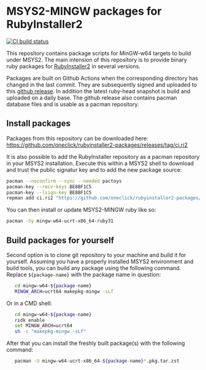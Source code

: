 # MSYS2-MINGW packages for RubyInstaller2

[![CI build status](https://github.com/oneclick/rubyinstaller2-packages/actions/workflows/ci.yml/badge.svg)](https://github.com/oneclick/rubyinstaller2-packages/actions/workflows/ci.yml)

This repository contains package scripts for MinGW-w64 targets to build under MSYS2.
The main intension of this repository is to provide binary ruby packages for [RubyInstaller2](https://github.com/oneclick/rubyinstaller2) in several versions.

Packages are built on Github Actions when the corresponding directory has changed in the last commit.
They are subsequently signed and uploaded to this [github release](https://github.com/oneclick/rubyinstaller2-packages/releases/tag/ci.ri2).
In addition the latest ruby-head snapshot is build and uploaded on a daily base.
The github release also contains pacman database files and is usable as a pacman repository.

## Install packages

Packages from this repository can be downloaded here: https://github.com/oneclick/rubyinstaller2-packages/releases/tag/ci.ri2

It is also possible to add the RubyInstaller repository as a pacman repository in your MSYS2 installation.
Execute this within a MSYS2 shell to download and trust the public signatur key and to add the new package source:
```sh
pacman --noconfirm --sync --needed pactoys
pacman-key --recv-keys BE8BF1C5
pacman-key --lsign-key BE8BF1C5
repman add ci.ri2 "https://github.com/oneclick/rubyinstaller2-packages/releases/download/ci.ri2"
```

You can then install or update MSYS2-MINGW ruby like so:
```sh
pacman -Sy mingw-w64-ucrt-x86_64-ruby31
```

## Build packages for yourself
Second option is to clone git repository to your machine and build it for yourself.
Assuming you have a properly installed MSYS2 environment and build tools, you can build any package using the following command.
Replace `${package-name}` with the package name in question:
```sh
   cd mingw-w64-${package-name}
   MINGW_ARCH=ucrt64 makepkg-mingw -sLf
```

Or in a CMD shell:
```sh
   cd mingw-w64-${package-name}
   ridk enable
   set MINGW_ARCH=ucrt64
   sh -c "makepkg-mingw -sLf"
```

After that you can install the freshly built package(s) with the following command:
```sh
   pacman -U mingw-w64-ucrt-x86_64-${package-name}*.pkg.tar.zst
```
